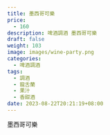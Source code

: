 ```yaml
---
title: 墨西哥可樂
price:
  - 160
description: 啤酒調酒 墨西哥可樂
draft: false
weight: 103
image: images/wine-party.png
categories:
  - 啤酒調酒
tags:
  - 調酒
  - 龍舌蘭
  - 果汁
  - 香甜酒
date: 2023-08-22T20:21:19+08:00
---
```


 墨西哥可樂

